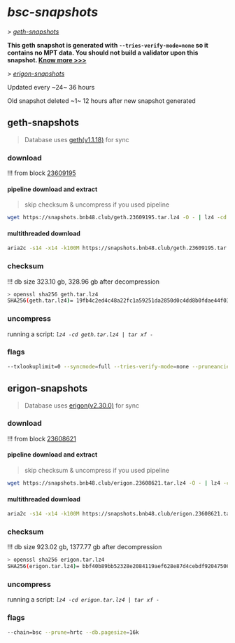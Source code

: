 # *bsc-snapshots*


*\> [geth-snapshots](#geth-snapshots)*

**This geth snapshot is generated with `--tries-verify-mode=none` so it contains no MPT data. You should not build a validator upon this snapshot. [Know more >>>](https://github.com/bnb-chain/bsc/pull/926)**

*\> [erigon-snapshots](#erigon-snapshots)*

Updated every ~24~ 36 hours

Old snapshot deleted ~1~ 12 hours after new snapshot generated

## geth-snapshots


> Database uses [geth(v1.1.18)](https://github.com/bnb-chain/bsc/releases/tag/v1.1.18) for sync


### download

<!-- begin_geth -->

!!! from block [23609195](https://bscscan.com/block/23609195)

#### pipeline download and extract
> skip checksum & uncompress if you used pipeline
```bash
wget https://snapshots.bnb48.club/geth.23609195.tar.lz4 -O - | lz4 -cd | tar xf -
```

#### multithreaded download

```bash
aria2c -s14 -x14 -k100M https://snapshots.bnb48.club/geth.23609195.tar.lz4 -o geth.tar.lz4
```


### checksum

!!! db size 323.10 gb, 328.96 gb after decompression
```bash
> openssl sha256 geth.tar.lz4
SHA256(geth.tar.lz4)= 19fb4c2ed4c48a22fc1a59251da2850d0c4dd8b0fdae44f0393af75c1ea49c0c
```

<!-- end_geth -->

### uncompress


running a script: _`lz4 -cd geth.tar.lz4 | tar xf -`_


### flags


```bash
--txlookuplimit=0 --syncmode=full --tries-verify-mode=none --pruneancient=true --diffblock=5000
```


## erigon-snapshots


> Database uses [erigon(v2.30.0)](https://github.com/ledgerwatch/erigon/releases/tag/v2.30.0) for sync


### download

<!-- begin_erigon -->

!!! from block [23608621](https://bscscan.com/block/23608621)

#### pipeline download and extract
> skip checksum & uncompress if you used pipeline
```bash
wget https://snapshots.bnb48.club/erigon.23608621.tar.lz4 -O - | lz4 -cd | tar xf -
```

#### multithreaded download

```bash
aria2c -s14 -x14 -k100M https://snapshots.bnb48.club/erigon.23608621.tar.lz4 -o erigon.tar.lz4
```


### checksum

!!! db size 923.02 gb, 1377.77 gb after decompression
```bash
> openssl sha256 erigon.tar.lz4
SHA256(erigon.tar.lz4)= bbf40b89bb52328e2084119aef628e87d4cebdf920475060d95dd648b6aeb945
```

<!-- end_erigon -->


### uncompress


running a script: _`lz4 -cd erigon.tar.lz4 | tar xf -`_


### flags


```bash
--chain=bsc --prune=hrtc --db.pagesize=16k
```
